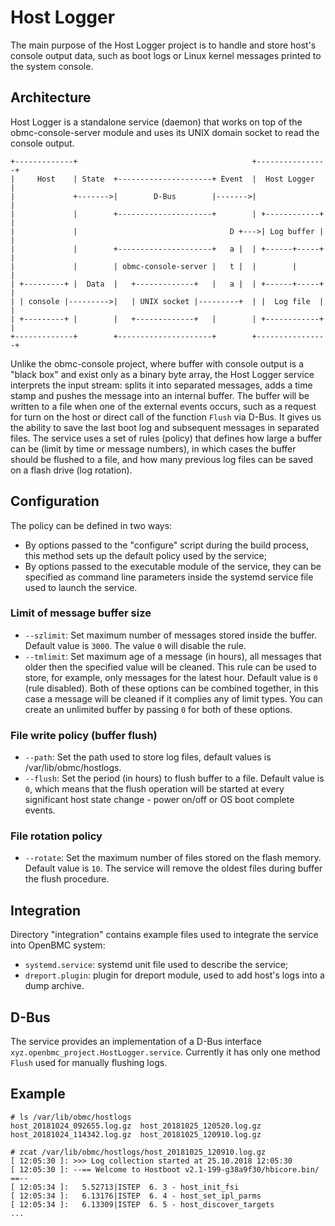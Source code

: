 # Host Logger

The main purpose of the Host Logger project is to handle and store host's
console output data, such as boot logs or Linux kernel messages printed to the
system console.

## Architecture
Host Logger is a standalone service (daemon) that works on top of the
obmc-console-server module and uses its UNIX domain socket to read the console
output.
```
+-------------+                                       +----------------+
|     Host    | State  +---------------------+ Event  |  Host Logger   |
|             +------->|        D-Bus        |------->|                |
|             |        +---------------------+        | +------------+ |
|             |                                  D +--->| Log buffer | |
|             |        +---------------------+   a |  | +------+-----+ |
|             |        | obmc-console-server |   t |  |        |       |
| +---------+ |  Data  |   +-------------+   |   a |  | +------+-----+ |
| | console |--------->|   | UNIX socket |---------+  | |  Log file  | |
| +---------+ |        |   +-------------+   |        | +------------+ |
+-------------+        +---------------------+        +----------------+
```
Unlike the obmc-console project, where buffer with console output is a
"black box" and exist only as a binary byte array, the Host Logger service
interprets the input stream: splits it into separated messages, adds a time
stamp and pushes the message into an internal buffer.
The buffer will be written to a file when one of the external events occurs,
such as a request for turn on the host or direct call of the function `Flush`
via D-Bus.
It gives us the ability to save the last boot log and subsequent messages in
separated files.
The service uses a set of rules (policy) that defines how large a buffer can
be (limit by time or message numbers), in which cases the buffer should be
flushed to a file, and how many previous log files can be saved on a flash
drive (log rotation).


## Configuration

The policy can be defined in two ways:
- By options passed to the "configure" script during the build process, this
  method sets up the default policy used by the service;
- By options passed to the executable module of the service, they can be
  specified as command line parameters inside the systemd service file
  used to launch the service.

### Limit of message buffer size
- `--szlimit`: Set maximum number of messages stored inside the buffer. Default
  value is `3000`. The value `0` will disable the rule.
- `--tmlimit`: Set maximum age of a message (in hours), all messages that older
  then the specified value will be cleaned. This rule can be used to store, for
  example, only messages for the latest hour. Default value is `0` (rule
  disabled).
Both of these options can be combined together, in this case a message will
be cleaned if it complies any of limit types. You can create an unlimited
buffer by passing `0` for both of these options.

### File write policy (buffer flush)
- `--path`:  Set the path used to store log files, default values is
  /var/lib/obmc/hostlogs.
- `--flush`: Set the period (in hours) to flush buffer to a file. Default value
  is `0`, which means that the flush operation will be started at every
  significant host state change - power on/off or OS boot complete events.

### File rotation policy
- `--rotate`: Set the maximum number of files stored on the flash memory.
  Default value is `10`. The service will remove the oldest files during buffer
  the flush procedure.


## Integration
Directory "integration" contains example files used to integrate the service
into OpenBMC system:
- `systemd.service`: systemd unit file used to describe the service;
- `dreport.plugin`: plugin for dreport module, used to add host's logs into
  a dump archive.

## D-Bus
The service provides an implementation of a D-Bus interface
`xyz.openbmc_project.HostLogger.service`.
Currently it has only one method `Flush` used for manually flushing logs.


## Example
```
# ls /var/lib/obmc/hostlogs
host_20181024_092655.log.gz  host_20181025_120520.log.gz
host_20181024_114342.log.gz  host_20181025_120910.log.gz

# zcat /var/lib/obmc/hostlogs/host_20181025_120910.log.gz
[ 12:05:30 ]: >>> Log collection started at 25.10.2018 12:05:30
[ 12:05:30 ]: --== Welcome to Hostboot v2.1-199-g38a9f30/hbicore.bin/ ==--
[ 12:05:34 ]:   5.52713|ISTEP  6. 3 - host_init_fsi
[ 12:05:34 ]:   6.13176|ISTEP  6. 4 - host_set_ipl_parms
[ 12:05:34 ]:   6.13309|ISTEP  6. 5 - host_discover_targets
...
```
